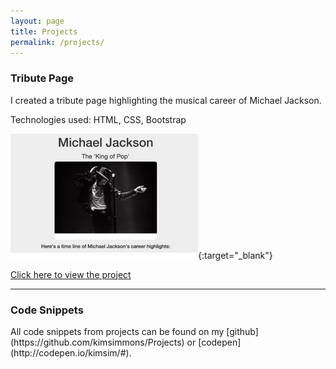 ```yaml
---
layout: page
title: Projects
permalink: /projects/
---
```


<h3>Tribute Page</h3>
I created a tribute page highlighting the musical career of Michael Jackson.  

Technologies used: HTML, CSS, Bootstrap

[![Michael Jackson Tribute Page](/images/mj.png)](http://codepen.io/kimsim/pen/QdvNjK){:target="_blank"}

[Click here to view the project](http://codepen.io/kimsim/pen/QdvNjK)

<hr>
<h3>Code Snippets</h3>
All code snippets from projects can be found on my [github](https://github.com/kimsimmons/Projects) or [codepen](http://codepen.io/kimsim/#).
